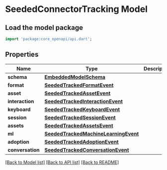 # SeededConnectorTracking Model

## Load the model package
```dart
import 'package:core_openapi/api.dart';
```

## Properties
Name | Type | Description | Notes
------------ | ------------- | ------------- | -------------
**schema** | [**EmbeddedModelSchema**](EmbeddedModelSchema) |  | [optional] 
**format** | [**SeededTrackedFormatEvent**](SeededTrackedFormatEvent) |  | [optional] 
**asset** | [**SeededTrackedAssetEvent**](SeededTrackedAssetEvent) |  | [optional] 
**interaction** | [**SeededTrackedInteractionEvent**](SeededTrackedInteractionEvent) |  | [optional] 
**keyboard** | [**SeededTrackedKeyboardEvent**](SeededTrackedKeyboardEvent) |  | [optional] 
**session** | [**SeededTrackedSessionEvent**](SeededTrackedSessionEvent) |  | [optional] 
**assets** | [**SeededTrackedAssetsEvent**](SeededTrackedAssetsEvent) |  | [optional] 
**ml** | [**SeededTrackedMachineLearningEvent**](SeededTrackedMachineLearningEvent) |  | [optional] 
**adoption** | [**SeededTrackedAdoptionEvent**](SeededTrackedAdoptionEvent) |  | [optional] 
**conversation** | [**SeededTrackedConversationEvent**](SeededTrackedConversationEvent) |  | [optional] 

[[Back to Model list]](../README#documentation-for-models) [[Back to API list]](../README#documentation-for-api-endpoints) [[Back to README]](../README)


